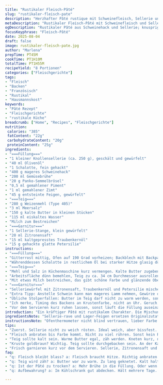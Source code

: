 ```yaml
---
title: "Rustikaler Fleisch-Pâté"
slug: "rustikaler-fleisch-pate"
description: "Herzhafter Pâté rustique mit Schweinefleisch, Sellerie und einer würzigen Kruste. Datteln und Zimt sorgen für überraschende süße Noten. Die Teigkruste wird buttrig-knusprig. Knistern aus dem Ofen gibt den richtigen Takt. Jeder Schritt verlangt aufmerksames Timing und sensorisches Feingefühl, besonders beim Anbraten und Backen. Selleriewürfel als knackiger Kontrast, Zitronen-Kräuter-Dressing frisch und herb dazu. Gut vorzubereiten. Variationen mit Rind oder Lamm möglich. "
metaDescription: "Rustikaler Fleisch-Pâté mit Schweinefleisch und Sellerie; überraschende süße Noten dank Datteln und Zimt; perfekte Textur für jeden Anlass."
ogDescription: "Rustikaler Pâté aus Schweinehack und Sellerie; knusprige Kruste trifft feine Aromen; entdecke die einfachen Tipps für dieses herzhafte Gericht."
focusKeyphrase: "Fleisch-Pâté"
date: 2025-08-04
draft: false
image: rustikaler-fleisch-pate.jpg
author: "Marlena"
prepTime: PT45M
cookTime: PT1H10M
totalTime: PT1H55M
recipeYield: "8 Portionen"
categories: ["Fleischgerichte"]
tags:
- "Fleisch"
- "Backen"
- "Französisch"
- "Rustikal"
- "Hausmannskost"
keywords:
- "Pâté Rezept"
- "Fleischgerichte"
- "rustikale Küche"
breadcrumb: ["Home", "Recipes", "Fleischgerichte"]
nutrition: 
 calories: "385"
 fatContent: "22g"
 carbohydrateContent: "20g"
 proteinContent: "25g"
ingredients:
- "===Füllung==="
- "1 kleiner Knollensellerie (ca. 250 g), geschält und gewürfelt"
- "40 ml Olivenöl"
- "1 Schalotte, fein gehackt"
- "400 g mageres Schweinehack"
- "200 ml Gemüsebrühe"
- "20 g Panko-Semmelbrösel"
- "0,5 ml gemahlener Piment"
- "1 ml gemahlener Zimt"
- "45 g entsteinte Feigen, gewürfelt"
- "===Teig==="
- "280 g Weizenmehl (Type 405)"
- "3 ml Meersalz"
- "150 g kalte Butter in kleinen Stücken"
- "115 ml eiskaltes Wasser"
- "Milch zum Bestreichen"
- "===Garnitur==="
- "1 Sellerie-Stange, klein gewürfelt"
- "20 ml Zitronensaft"
- "15 ml kaltgepresstes Traubenkernöl"
- "15 g gehackte glatte Petersilie"
instructions:
- "===Füllung==="
- "Gitterrost mittig, Ofen auf 190 Grad vorheizen; Backblech mit Backpapier belegen. Selleriewürfel im Olivenöl mit Salz und Pfeffer vermengen, gleichmäßig verteilen. Im Ofen 20-22 Minuten rösten, bis sie weich sind, aber noch bissfest – manchmal müssen sie am Ende ruhig bräunlich werden, das bringt Aroma. Abkühlen lassen."
- "Währenddessen Schalotte in restlichem Öl bei starker Hitze glasig dünsten. Hackfleisch hineingeben, mit Holzlöffel auseinanderbrechen, anbraten, bis es Farbe annimmt. Nicht zu oft rühren, sonst gibt’s keinen Rösteffekt, und der Geschmack leidet. Nach 8-10 Minuten Brühe zugießen, Panko und Gewürze dazu. Flüssigkeit bei hoher Hitze einkochen lassen, manchmal in 12-13 Minuten, bis Masse fester wird und fast trocken ist. Abschmecken, vielleicht etwas mehr Salz oder Pfeffer – das Fleisch soll kräftig schmecken. Vom Herd nehmen, feigen unterheben. Etwas abkühlen lassen."
- "===Teig==="
- "Mehl und Salz in Küchenmaschine kurz vermengen. Kalte Butter zugeben, pulsweise mischen, bis die Stücke etwa erbsengroß sind. Kneten lange vermeiden. Wasser nach und nach zugeben, nur so viel, dass sich gerade ein Teig zusammenfügt, aber nicht klebt. Mit den Händen schnell zu einer Kugel formen, nur solange kneten, bis alles hält. In Frischhaltefolie wickeln, 40 Minuten im Kühlschrank kühlen – das entspannt das Gluten, lässt die Butter fest werden."
- "Arbeitsfläche dünn bemehlen, Teig zu ca. 34 cm Durchmesser ausrollen. Vorsichtig auf das Backblech heben. Mitte freilassen, Rand etwa 4-5 cm rundherum freihalten. Hackfleischfüllung in die Mitte geben, danach Selleriewürfel darauf verteilen. Ränder mehrmals nach innen schlagen, dabei kleine Falten formen – rustikaler Look darf bleiben. Öffnung in der Mitte lassen, damit Dampf entweicht. Wer mag, Schritt einfrieren, dann Backzeit später anpassen."
- "Mit etwas Milch bestreichen, das gibt schöne Farbe und glänzende Oberfläche. Im vorgeheizten Ofen 35-38 Minuten backen, bis die Kruste goldbraun und knusprig ist. Am besten mit einem Messer an der Kante schauen, ob der Teig durchgebacken ist, evtl. 5 Minuten zusätzlich, aber nicht verbrennen lassen."
- "===Garnitur==="
- "Selleriewürfel mit Zitronensaft, Traubenkernöl und Petersilie mischen. Mit Salz und Pfeffer abschmecken. Frisch über den heißen Pâté geben, das leichte Knacken und die Säure gleichen die Schwere aus, macht frisch. Ohne Garnitur steht er butterig und kompakt. "
- "Extra Tipp: Anstelle Schwein kann man mageres Lamm nehmen, Gewürze durch eine Prise Kreuzkümmel ersetzen. Statt Feigen tun getrocknete Aprikosen oder Cranberries es auch."
- "Übliche Stolperfallen: Butter im Teig darf nicht zu warm werden, sonst wird die Kruste zäh. Fleisch soll richtig braun werden, sonst schmeckt es fade. Sellerie nicht zu weich, das feine Knacken gibt Textur. Im Notfall mehr Brühe verwenden, wenn Füllung zu trocken wirkt, aber nicht zu flüssig lassen."
- "Ich merke, Timing des Backens an Krustenfarbe, nicht an Uhr. Geruch, wenn die Gewürze aus der Füllung sanft duften, weiss ich, es ist Zeit. Geräusche wie leichtes Knistern zeigen, dass das Fett im Teig arbeitet."
- "Vor dem Servieren kurz ruhen lassen, sonst läuft die Füllung auseinander. Anschneiden am warmen, nicht heißen Pâté – so bleibt das Innenleben saftig ohne zu verlaufen."
introduction: "Ein kräftiger Pâté mit rustikalem Charakter. Die Mischung aus magerem Schweinehack, geröstetem Sellerie und süßen getrockneten Früchten schafft ein Spiel aus Aromen und Texturen, die beim Backen zu einer knusprigen Komposition verschmelzen. Der Teig ist simpel, braucht aber Disziplin beim Kneten, um nicht zäh zu werden. Gewürze geben Tiefe, der Zitronen-Sellerie-Salat obendrauf sorgt für Frische und Ausgleich. Ich habe oft experimentiert, um die perfekte Balance zwischen saftig und knusprig zu finden. Geräusche aus dem Ofen und der Farbton der Kruste geben viel mehr Aufschluss als starre Zeitangaben. So gelingt ein Gericht, das rustikale Einfachheit mit überraschenden Nuancen verbindet."
ingredientsNote: "Sellerie-rave und Lager-Feigen ersetzen Originalzutaten und bringen eine mildere Süße. Schalotte statt Zwiebel ergibt feinere Noten. Panko als Semmelbrösel ergibt knusprigere Füllung, da diese besser Feuchtigkeit bindet ohne Masse zu verklumpen. Traubenkernöl ersetzt Olivenöl in der Garnitur für leichtere Nuancen. Das kalte Wasser so sparsam wie möglich eingesetzt halten die Butterpartikel im Teig. Statt Datteln tun auch getrocknete Aprikosen oder Cranberries ihren Dienst, je nachdem was gerade vorrätig ist. Gemüsebrühe statt Hühnerbrühe – nach Geschmack und Verfügbarkeit. Wichtiger als genaue Mengen: Füllung soll weder zu feucht noch zu trocken sein. Konsistenz mit Gefühl justieren."
instructionsNote: "Ofenthermometer nicht blind vertrauen, lieber Farbe und Textur beobachten. Sellerie vor dem Einfüllen abgekühlt, sonst wird Teig schnell feucht und matschig. Fleisch soll richtig anbraten, keine Angst vor braunen Krusten – Geschmackskiller ist zu wenig Hitze. Füllung muss dicker werden, sonst läuft alles auseinander und Kruste wird durchweicht. Teig kurz vorm Backen kalt, so hält er Struktur. Ränder falten und zusammendrücken, trotzdem offene Mitte für Dampf. Das macht den Pâté rustikal, sorgt aber für die gewünschte Saftigkeit. Garnitur gibt Kontrast, im Zweifel mehr Zitronensaft. Unbedingt Zeit für Ruhe nach dem Backen nehmen – schnelles Anschneiden verwässert alles. Kruste hörbar knusprig, Füllung sacht warm, dann stimmt es."
tips:
- "Zuerst. Sellerie nicht zu weich rösten. Ideal weich, aber bissfest. Rösten sorgt für Geschmack. Aromatisch. Bei Hitze mit Öl. Ach, und Farbe spielt eine Rolle. Braun ist gut."
- "Fleisch anbraten bis Farbe kommt. Nicht zu viel rühren. Sonst kein Röstaroma. Hitze muss hoch sein. Überwacher der Zeit. Geräusche im Ofen sind wichtig. Knistern bedeutet braten."
- "Teig sollte kalt sein. Warme Butter egal, zäh werden. Kneten kurz, nicht übertreiben. Kugel formen und 40 Minuten kühl lagern. Gluten entspannt sich. Das ist der Schlüssel zu einer guten Kruste."
- "Kruste goldbraun? Wichtig. Teig sollte durchgebacken sein. An der Kante schauen. Wer nicht sicher ist, 5 Minuten länger backen. Aber achtung, nichts verbrennen."
- "Frisch garnieren kurz vor dem Servieren. Sellerie, Zitronensaft und Petersilie geben Frische. Das ist es, was den Pâté auflockert. Wichtiger Kontrast zu schwerem Teig."
faq:
- "q: Fleisch bleibt blass? a: Fleisch braucht Hitze. Richtig anbraten. Sonst fade. Sender burn. Das Aroma kommt mit der Farbe. Mehr Hitze dazu."
- "q: Teig wird zäh? a: Butter war zu warm. Zu lang geknetet. Kalt halten. Wasser nur so viel wie nötig. Klumpen vermeiden, das sorgt für die Struktur."
- "q: Ist der Pâté zu trocken? a: Mehr Brühe in die Füllung. Oder wenn das Brot zu viel aufsaugt. Füllung dick, aber nicht trocken machen. Ausgewogene Konsistenz."
- "q: Aufbewahrung? a: Im Kühlschrank gut abdecken. Hält mehrere Tage. Oder einfrieren in Portionen. Aber nicht zu lange lagern. Geschmack leidet sonst."

---
```

